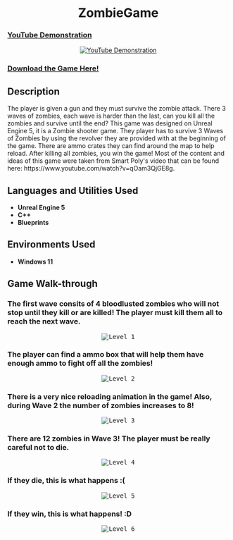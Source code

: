 <h1 align="center">ZombieGame</h1>

### [YouTube Demonstration](https://www.youtube.com/watch?v=BVd8ceOzIzk)

<p align="center">
  <a href="https://www.youtube.com/watch?v=BVd8ceOzIzk"><img src="https://img.youtube.com/vi/BVd8ceOzIzk/0.jpg" alt="YouTube Demonstration"></a>
</p>

### [Download the Game Here!](https://drive.google.com/file/d/1t9O55ZNaIEPZbo2YJsYByIvCTQt4wCiM/view?usp=drive_link)

<h2>Description</h2>

<p>The player is given a gun and they must survive the zombie attack. There 3 waves of zombies, each wave is harder than the last, can you kill all the zombies and survive until the end? This game was designed on Unreal Engine 5, it is a Zombie shooter game. They player has to survive 3 Waves of Zombies by using the revolver they are provided with at the beginning of the game. There are ammo crates they can find around the map to help reload. After killing all zombies, you win the game! Most of the content and ideas of this game were taken from Smart Poly's video that can be found here: https://www.youtube.com/watch?v=qOam3QjGE8g.</p>

<h2>Languages and Utilities Used</h2>

<ul>
  <li><b>Unreal Engine 5</b></li>
  <li><b>C++</b></li>
  <li><b>Blueprints</b></li>
</ul>

<h2>Environments Used</h2>

<ul>
  <li><b>Windows 11</b></li>
</ul>

<h2>Game Walk-through</h2>

<h3>The first wave consits of 4 bloodlusted zombies who will not stop until they kill or are killed! The player must kill them all to reach the next wave.</h3>

<p align="center">
  <kbd><img src="https://i.imgur.com/Q0TytpN.png" alt="Level 1"></kbd>
</p>



<h3>The player can find a ammo box that will help them have enough ammo to fight off all the zombies!</h3>

<p align="center">
  <kbd><img src="https://i.imgur.com/H2hrzjZ.png" alt="Level 2"></kbd>
</p>



<h3>There is a very nice reloading animation in the game! Also, during Wave 2 the number of zombies increases to 8!</h3>

<p align="center">
  <kbd><img src="https://i.imgur.com/va4wk1z.png" alt="Level 3"></kbd>
</p>



<h3>There are 12 zombies in Wave 3! The player must be really careful not to die.</h3>

<p align="center">
  <kbd><img src="https://i.imgur.com/djiJs8k.png" alt="Level 4"></kbd>
</p>


<h3>If they die, this is what happens :(</h3>

<p align="center">
  <kbd><img src="https://i.imgur.com/7nwz6lb.png" alt="Level 5"></kbd>
</p>


<h3>If they win, this is what happens! :D</h3>

<p align="center">
  <kbd><img src="https://i.imgur.com/wZG2yge.png" alt="Level 6"></kbd>
</p>







